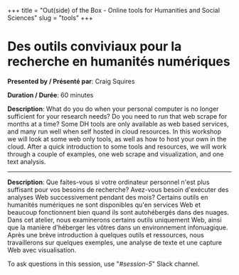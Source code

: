 +++
title = "Out(side) of the Box - Online tools for Humanities and Social Sciences"
slug = "tools"
+++

# Des outils conviviaux pour la recherche en humanités numériques

**Presented by / Présenté par**: Craig Squires

**Duration / Durée**: 60 minutes

**Description**: What do you do when your personal computer is no longer sufficient for your research needs? Do you need
  to run that web scrape for months at a time? Some DH tools are only available as web based services, and many run well
  when self hosted in cloud resources. In this workshop we will look at some web only tools, as well as how to host your
  own in the cloud. After a quick introduction to some tools and resources, we will work through a couple of examples,
  one web scrape and visualization, and one text analysis.

---

**Description**: Que faites-vous si votre ordinateur personnel n'est plus suffisant pour vos besoins de recherche?
  Avez-vous besoin d'exécuter des analyses Web successivement pendant des mois? Certains outils en humanités numériques
  ne sont disponibles qu'en services Web et beaucoup fonctionnent bien quand ils sont autohébergés dans des nuages. Dans
  cet atelier, nous examinerons certains outils uniquement Web, ainsi que la manière d'héberger les vôtres dans un
  environnement infonuagique. Après une brève introduction à quelques outils et ressources, nous travaillerons sur
  quelques exemples, une analyse de texte et une capture Web avec visualisation.

To ask questions in this session, use "*#session-5*" Slack channel.
